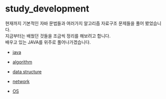 # study_development
 
 현재까지 기본적인 자바 문법들과 여러가지 알고리즘 자료구조 문제들을 풀어 봤었습니다.</br>
 지금부터는 배웠던 것들을 조금씩 정리를 해보려고 합니다.</br>
 배우고 있는 JAVA를 위주로 풀어나가겠습니다.
 
* [java](https://github.com/shiningUnderstanding/study_development/tree/master/java)

* [algorithm](https://github.com/shiningUnderstanding/study_development/tree/master/algorithm)

* [data structure](https://github.com/shiningUnderstanding/study_development/tree/master/data%20structure)

* [network](https://github.com/shiningUnderstanding/study_development/tree/master/network)

* [OS](https://github.com/shiningUnderstanding/study_development/tree/master/OS)

